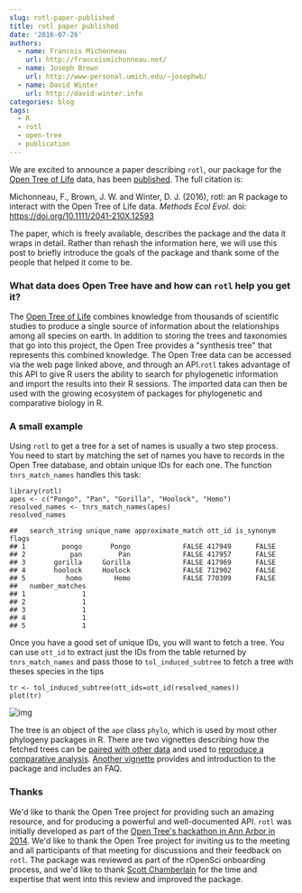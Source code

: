 ```yaml
---
slug: rotl-paper-published
title: rotl paper published
date: '2016-07-26'
authors:
  - name: Francois Michonneau
    url: http://francoismichonneau.net/
  - name: Joseph Brown
    url: http://www-personal.umich.edu/~josephwb/
  - name: David Winter
    url: http://david-winter.info
categories: blog
tags:
  - R
  - rotl
  - open-tree
  - publication
---
```


We are excited to announce a paper describing `rotl`, our package for the
[Open Tree of Life](http://www.opentreeoflife.org/) data, has been
[published](https://doi.org/10.1111/2041-210X.12593). The full
citation is:

Michonneau, F., Brown, J. W. and Winter, D. J. (2016), rotl: an R
package to interact with the Open Tree of Life data. *Methods Ecol
Evol.* doi: <https://doi.org/10.1111/2041-210X.12593>

The paper, which is freely available, describes the package and the data
it wraps in detail. Rather than rehash the information here, we will use
this post to briefly introduce the goals of the package and thank some
of the people that helped it come to be.

### What data does Open Tree have and how can `rotl` help you get it?

The [Open Tree of Life](http://www.opentreeoflife.org/) combines
knowledge from thousands of scientific studies to produce a single
source of information about the relationships among all species on
earth. In addition to storing the trees and taxonomies that go into this
project, the Open Tree provides a "synthesis tree" that represents this
combined knowledge. The Open Tree data can be accessed via the web page
linked above, and through an API.`rotl` takes advantage of this API to
give R users the ability to search for phylogenetic information and
import the results into their R sessions. The imported data can then be
used with the growing ecosystem of packages for phylogenetic and
comparative biology in R.

### A small example

Using `rotl` to get a tree for a set of names is usually a two step
process. You need to start by matching the set of names you have to
records in the Open Tree database, and obtain unique IDs for each one.
The function `tnrs_match_names` handles this task:

    library(rotl)
    apes <- c("Pongo", "Pan", "Gorilla", "Hoolock", "Homo")
    resolved_names <- tnrs_match_names(apes)
    resolved_names

    ##   search_string unique_name approximate_match ott_id is_synonym flags
    ## 1         pongo       Pongo             FALSE 417949      FALSE
    ## 2           pan         Pan             FALSE 417957      FALSE
    ## 3       gorilla     Gorilla             FALSE 417969      FALSE
    ## 4       hoolock     Hoolock             FALSE 712902      FALSE
    ## 5          homo        Homo             FALSE 770309      FALSE
    ##   number_matches
    ## 1              1
    ## 2              1
    ## 3              1
    ## 4              1
    ## 5              1

Once you have a good set of unique IDs, you will want to fetch a tree.
You can use `ott_id` to extract just the IDs from the table returned by
`tnrs_match_names` and pass those to `tol_induced_subtree` to fetch a
tree with theses species in the tips

    tr <- tol_induced_subtree(ott_ids=ott_id(resolved_names))
    plot(tr)

![img](/assets/blog-images/rotl_pub/ape_tree.png)

The tree is an object of the `ape` class `phylo`, which is used by most
other phylogeny packages in R. There are two vignettes describing how
the fetched trees can be [paired with other
data](https://cran.rstudio.com/web/packages/rotl/vignettes/data_mashups.html)
and used to [reproduce a comparative
analysis](https://cran.rstudio.com/web/packages/rotl/vignettes/meta-analysis.html).
[Another
vignette](https://cran.rstudio.com/web/packages/rotl/vignettes/how-to-use-rotl.html)
provides and introduction to the package and includes an FAQ.

### Thanks

We'd like to thank the Open Tree project for providing such an amazing
resource, and  for producing a powerful and well-documented API. `rotl` was
initially developed as part of the [Open Tree's hackathon in Ann Arbor
in
2014](https://ropensci.org/blog/2014/08/15/open-tree-of-life-hackathon/).
We'd like to thank the Open Tree project for inviting us to the meeting
and all participants of that meeting for discussions and their feedback
on `rotl`. The package was reviewed as part of the rOpenSci onboarding
process, and we'd like to thank [Scott
Chamberlain](http://scottchamberlain.info/) for the time and expertise
that went into this review and improved the package.
